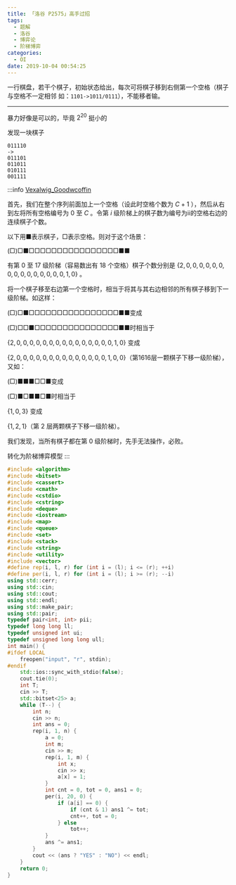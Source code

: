 ```yaml
---
title: 「洛谷 P2575」高手过招
tags:
  - 题解
  - 洛谷
  - 博弈论
  - 阶梯博弈
categories:
  - OI
date: 2019-10-04 00:54:25
---
```


一行棋盘，若干个棋子，初始状态给出，每次可将棋子移到右侧第一个空格（棋子与空格不一定相邻 如：`1101->1011/0111`），不能移者输。

<!-- more -->

---

暴力好像是可以的，毕竟 $2^{20}$ 挺小的

发现一块棋子

```plain
011110
->
011101
011011
010111
001111
```

:::info
[Vexalwig_Goodwcoffin](https://www.luogu.org/blog/vexalwig-goodwcoffin/solution-p2575)


首先，我们在整个序列前面加上一个空格（设此时空格个数为 $C+1$ ），然后从右到左将所有空格编号为 $0$ 至 $C$ 。令第 $i$ 级阶梯上的棋子数为编号为ii的空格右边的连续棋子个数。

以下用■表示棋子，□表示空格。则对于这个场景：

(□)□■□□□□□□□□□□□□□□□□■■

有第 $0$ 至 $17$ 级阶梯（容易数出有 $18$ 个空格）棋子个数分别是 $\{2,0,0,0,0,0,0,0,0,0,0,0,0,0,0,0,1,0\}$ 。

将一个棋子移至右边第一个空格时，相当于将其与其右边相邻的所有棋子移到下一级阶梯。如这样：

(□)□■□□□□□□□□□□□□□□□□■■变成

(□)□□■□□□□□□□□□□□□□□□■■时相当于

$\{2,0,0,0,0,0,0,0,0,0,0,0,0,0,0,0,1,0\}$ 变成

$\{2,0,0,0,0,0,0,0,0,0,0,0,0,0,0,1,0,0\}$（第1616层一颗棋子下移一级阶梯），又如：

(□)■■■□□■变成

(□)■□■■□■时相当于

$\{1,0,3\}$ 变成

$\{1,2,1\}$（第 $2$ 层两颗棋子下移一级阶梯）。

我们发现，当所有棋子都在第 $0$ 级阶梯时，先手无法操作，必败。

转化为阶梯博弈模型
:::

```cpp
#include <algorithm>
#include <bitset>
#include <cassert>
#include <cmath>
#include <cstdio>
#include <cstring>
#include <deque>
#include <iostream>
#include <map>
#include <queue>
#include <set>
#include <stack>
#include <string>
#include <utility>
#include <vector>
#define rep(i, l, r) for (int i = (l); i <= (r); ++i)
#define per(i, l, r) for (int i = (l); i >= (r); --i)
using std::cerr;
using std::cin;
using std::cout;
using std::endl;
using std::make_pair;
using std::pair;
typedef pair<int, int> pii;
typedef long long ll;
typedef unsigned int ui;
typedef unsigned long long ull;
int main() {
#ifdef LOCAL
    freopen("input", "r", stdin);
#endif
    std::ios::sync_with_stdio(false);
    cout.tie(0);
    int T;
    cin >> T;
    std::bitset<25> a;
    while (T--) {
        int n;
        cin >> n;
        int ans = 0;
        rep(i, 1, n) {
            a = 0;
            int m;
            cin >> m;
            rep(i, 1, m) {
                int x;
                cin >> x;
                a[x] = 1;
            }
            int cnt = 0, tot = 0, ans1 = 0;
            per(i, 20, 0) {
                if (a[i] == 0) {
                    if (cnt & 1) ans1 ^= tot;
                    cnt++, tot = 0;
                } else
                    tot++;
            }
            ans ^= ans1;
        }
        cout << (ans ? "YES" : "NO") << endl;
    }
    return 0;
}
```